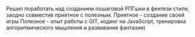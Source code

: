 Решил поработать над созданием пошаговой РПГшки в фентези стиле, заодно совместив приятное с полезным.
Приятное - создание своей игры
Полезное - опыт работы с GIT, кодинг на JavaScript, тренировка алгоритмического мышления и развивание фантазии)
